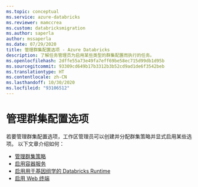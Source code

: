 ```yaml
---
ms.topic: conceptual
ms.service: azure-databricks
ms.reviewer: mamccrea
ms.custom: databricksmigration
ms.author: saperla
author: mssaperla
ms.date: 07/29/2020
title: 管理群集配置选项 - Azure Databricks
description: 了解任务管理员为启用某些类型的群集配置而执行的任务。
ms.openlocfilehash: 2dffe55a73e49fa7eff69be58ec715d99db1d95b
ms.sourcegitcommit: 93309cd649b17b3312b3b52cd9ad1de6f3542beb
ms.translationtype: HT
ms.contentlocale: zh-CN
ms.lasthandoff: 10/30/2020
ms.locfileid: "93106512"
---
```

# <a name="manage-cluster-configuration-options"></a>管理群集配置选项

若要管理群集配置选项，工作区管理员可以创建并分配群集策略并显式启用某些选项。 以下文章介绍如何：

* [管理群集策略](policies.md)
* [启用容器服务](container-services.md)
* [启用用于基因组学的 Databricks Runtime](genomics-runtime.md)
* [启用 Web 终端](web-terminal.md)